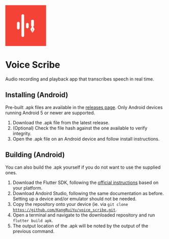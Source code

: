 <img src="https://github.com/KangRuiYu/voice_scribe/blob/aa04a8135edbc159d65bb11829c596333075ec05/assets/icon.png" width="128"> 

# Voice Scribe

Audio recording and playback app that transcribes speech in real time.

## Installing (Android)

Pre-built .apk files are available in the [releases page](https://github.com/KangRuiYu/voice_scribe/releases/new).
Only Android devices running Android 5 or newer are supported.

1. Download the .apk file from the latest release.
2. (Optional) Check the file hash against the one available to verify integrity.
3. Open the .apk file on an Android device and follow install instructions.

## Building (Android)

You can also build the .apk yourself if you do not want to use the supplied ones.

1. Download the Flutter SDK, following the [official instructions](https://flutter.dev/docs/get-started/install) based on your platform.
2. Download Andoird Studio, following the same documentation as before. Setting up a device and/or emulator should not be needed.
3. Copy the repository onto your device (ie. via <code>git clone https://github.com/KangRuiYu/voice_scribe.git</code>.
4. Open a terminal and navigate to the downloaded repository and run <code>flutter build apk</code>.
5. The output location of the .apk will be noted by the output of the previous command.
